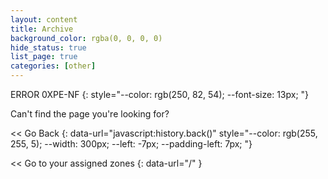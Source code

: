 ```yaml
---
layout: content
title: Archive
background_color: rgba(0, 0, 0, 0)
hide_status: true
list_page: true
categories: [other]
---
```


ERROR 0XPE-NF
{: style="--color: rgb(250, 82, 54); --font-size: 13px; "}

Can\'t find the page you\'re looking for?

\<< Go Back
{:  data-url="javascript:history.back()" style="--color: rgb(255, 255, 5); --width: 300px; --left: -7px; --padding-left: 7px; "}

<div markdown="1" style="--color: rgb(171, 171, 169); --width: 300px; --left: -7px; --padding-left:13px; ">

\<< Go to your assigned zones
{: data-url="/" }
</div>